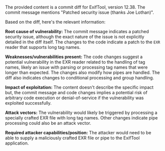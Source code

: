 The provided content is a commit diff for ExifTool, version 12.38. The commit message mentions "Patched security issue (thanks Joe Lothan)".

Based on the diff, here's the relevant information:

**Root cause of vulnerability:** The commit message indicates a patched security issue, although the exact nature of the issue is not explicitly detailed in the diff itself. The changes to the code indicate a patch to the `EXR` reader that supports long tag names.

**Weaknesses/vulnerabilities present:** The code changes suggest a potential vulnerability in the EXR reader related to the handling of tag names, likely an issue with parsing or processing tag names that were longer than expected. The changes also modify how pipes are handled. The diff also indicates changes to conditional processing and group handling.

**Impact of exploitation:** The content doesn't describe the specific impact but, the commit message and code changes implies a potential risk of arbitrary code execution or denial-of-service if the vulnerability was exploited successfully.

**Attack vectors:** The vulnerability would likely be triggered by processing a specially crafted EXR file with long tag names. Other changes indicate pipe processing could also be an attack vector.

**Required attacker capabilities/position:** The attacker would need to be able to supply a maliciously crafted EXR file or pipe to the ExifTool application.